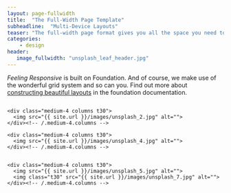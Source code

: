 ```yaml
---
layout: page-fullwidth
title:  "The Full-Width Page Template"
subheadline:  "Multi-Device Layouts"
teaser: "The full-width page format gives you all the space you need to show your content using the grid."
categories:
    - design
header:
   image_fullwidth: "unsplash_leaf_header.jpg"
---
```

*Feeling Responsive* is built on Foundation. And of course, we make use of the wonderful grid system and so can you. Find out more about [constructing  beautiful layouts][1] in the foundation documentation.

<div class="row">
    <div class="medium-4 columns t30">
    <img src="{{ site.url }}/images/unsplash_1.jpg" alt="">
    </div><!-- /.medium-4.columns -->

    <div class="medium-4 columns t30">
      <img src="{{ site.url }}/images/unsplash_2.jpg" alt="">
    </div><!-- /.medium-4.columns -->

    <div class="medium-4 columns t30">
      <img src="{{ site.url }}/images/unsplash_4.jpg" alt="">
    </div><!-- /.medium-4.columns -->

</div><!-- /.row -->


<div class="row">
    <div class="medium-8 columns t30">
    <img src="{{ site.url }}/images/unsplash_6.jpg" alt="">
    </div><!-- /.medium-8.columns -->

    <div class="medium-4 columns t30">
      <img src="{{ site.url }}/images/unsplash_5.jpg" alt="">
      <img class="t30" src="{{ site.url }}/images/unsplash_7.jpg" alt="">
    </div><!-- /.medium-4.columns -->

</div><!-- /.row -->






 [1]: https://foundation.zurb.com/docs/components/grid.html
 [2]: #
 [3]: #
 [4]: #
 [5]: #
 [6]: #
 [7]: #
 [8]: #
 [9]: #
 [10]: #
